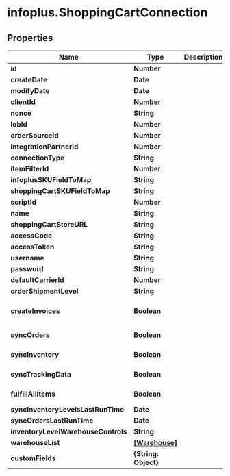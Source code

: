 # infoplus.ShoppingCartConnection

## Properties
Name | Type | Description | Notes
------------ | ------------- | ------------- | -------------
**id** | **Number** |  | [optional] 
**createDate** | **Date** |  | [optional] 
**modifyDate** | **Date** |  | [optional] 
**clientId** | **Number** |  | [optional] 
**nonce** | **String** |  | [optional] 
**lobId** | **Number** |  | 
**orderSourceId** | **Number** |  | 
**integrationPartnerId** | **Number** |  | 
**connectionType** | **String** |  | 
**itemFilterId** | **Number** |  | [optional] 
**infoplusSKUFieldToMap** | **String** |  | 
**shoppingCartSKUFieldToMap** | **String** |  | 
**scriptId** | **Number** |  | [optional] 
**name** | **String** |  | 
**shoppingCartStoreURL** | **String** |  | 
**accessCode** | **String** |  | 
**accessToken** | **String** |  | 
**username** | **String** |  | 
**password** | **String** |  | 
**defaultCarrierId** | **Number** |  | [optional] 
**orderShipmentLevel** | **String** |  | 
**createInvoices** | **Boolean** |  | [optional] [default to false]
**syncOrders** | **Boolean** |  | [default to false]
**syncInventory** | **Boolean** |  | [default to false]
**syncTrackingData** | **Boolean** |  | [default to false]
**fulfillAllItems** | **Boolean** |  | [default to false]
**syncInventoryLevelsLastRunTime** | **Date** |  | [optional] 
**syncOrdersLastRunTime** | **Date** |  | [optional] 
**inventoryLevelWarehouseControls** | **String** |  | 
**warehouseList** | [**[Warehouse]**](Warehouse.md) |  | [optional] 
**customFields** | **{String: Object}** |  | [optional] 


